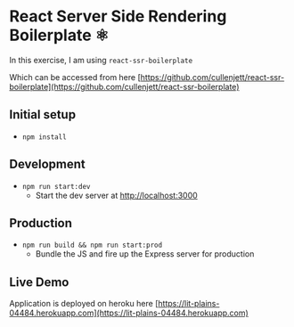 # React Server Side Rendering Boilerplate ⚛️
In this exercise, I am using `react-ssr-boilerplate`

Which can be accessed from here [https://github.com/cullenjett/react-ssr-boilerplate](https://github.com/cullenjett/react-ssr-boilerplate)

## Initial setup

- `npm install`

## Development

- `npm run start:dev`
  - Start the dev server at [http://localhost:3000](http://localhost:3000)

## Production

- `npm run build && npm run start:prod`
  - Bundle the JS and fire up the Express server for production

## Live Demo
Application is deployed on heroku here [https://lit-plains-04484.herokuapp.com](https://lit-plains-04484.herokuapp.com)